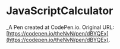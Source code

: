 # JavaScriptCalculator
 _A Pen created at CodePen.io. Original URL: [https://codepen.io/theNvN/pen/dBYQEx](https://codepen.io/theNvN/pen/dBYQEx).

 